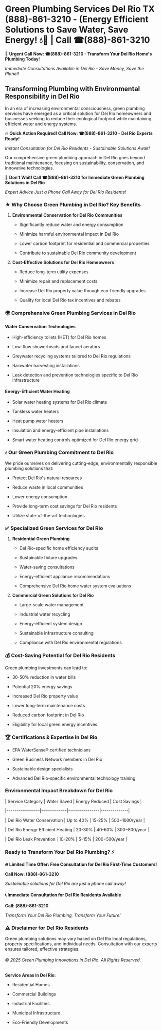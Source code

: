 # Green Plumbing Services Del Rio TX (888)-861-3210 - (Energy Efficient Solutions to Save Water, Save Energy! 💧🌿 | Call ☎(888)-861-3210

🚨 **Urgent Call Now: ☎(888)-861-3210 - Transform Your Del Rio Home's Plumbing Today!**
*Immediate Consultations Available in Del Rio - Save Money, Save the Planet!*

## Transforming Plumbing with Environmental Responsibility in Del Rio

In an era of increasing environmental consciousness, green plumbing services have emerged as a critical solution for Del Rio homeowners and businesses seeking to reduce their ecological footprint while maintaining efficient water and energy systems. 

🔥 **Quick Action Required! Call Now: ☎(888)-861-3210 - Del Rio Experts Ready!**
*Instant Consultation for Del Rio Residents - Sustainable Solutions Await!*

Our comprehensive green plumbing approach in Del Rio goes beyond traditional maintenance, focusing on sustainability, conservation, and innovative technologies.

🚨 **Don't Wait! Call ☎(888)-861-3210 for Immediate Green Plumbing Solutions in Del Rio**
*Expert Advice Just a Phone Call Away for Del Rio Residents!*

### ★ Why Choose Green Plumbing in Del Rio? Key Benefits

1. **Environmental Conservation for Del Rio Communities** 
   - Significantly reduce water and energy consumption
   - Minimize harmful environmental impact in Del Rio
   - Lower carbon footprint for residential and commercial properties
   - Contribute to sustainable Del Rio community development

2. **Cost-Effective Solutions for Del Rio Homeowners** 
   - Reduce long-term utility expenses
   - Minimize repair and replacement costs
   - Increase Del Rio property value through eco-friendly upgrades
   - Qualify for local Del Rio tax incentives and rebates

### 🌍 Comprehensive Green Plumbing Services in Del Rio

#### Water Conservation Technologies
- High-efficiency toilets (HET) for Del Rio homes
- Low-flow showerheads and faucet aerators
- Greywater recycling systems tailored to Del Rio regulations
- Rainwater harvesting installations
- Leak detection and prevention technologies specific to Del Rio infrastructure

#### Energy-Efficient Water Heating
- Solar water heating systems for Del Rio climate
- Tankless water heaters
- Heat pump water heaters
- Insulation and energy-efficient pipe installations
- Smart water heating controls optimized for Del Rio energy grid

### 💧 Our Green Plumbing Commitment to Del Rio

We pride ourselves on delivering cutting-edge, environmentally responsible plumbing solutions that:
- Protect Del Rio's natural resources
- Reduce waste in local communities
- Lower energy consumption
- Provide long-term cost savings for Del Rio residents
- Utilize state-of-the-art technologies

### ✅ Specialized Green Services for Del Rio

1. **Residential Green Plumbing**
   - Del Rio-specific home efficiency audits
   - Sustainable fixture upgrades
   - Water-saving consultations
   - Energy-efficient appliance recommendations
   - Comprehensive Del Rio home water system evaluations

2. **Commercial Green Solutions for Del Rio**
   - Large-scale water management
   - Industrial water recycling
   - Energy-efficient system design
   - Sustainable infrastructure consulting
   - Compliance with Del Rio environmental regulations

### 💰 Cost-Saving Potential for Del Rio Residents

Green plumbing investments can lead to:
- 30-50% reduction in water bills
- Potential 20% energy savings
- Increased Del Rio property value
- Lower long-term maintenance costs
- Reduced carbon footprint in Del Rio
- Eligibility for local green energy incentives

### 🏆 Certifications & Expertise in Del Rio

- EPA WaterSense® certified technicians
- Green Business Network members in Del Rio
- Sustainable design specialists
- Advanced Del Rio-specific environmental technology training

### Environmental Impact Breakdown for Del Rio

| Service Category | Water Saved | Energy Reduced | Cost Savings |
|-----------------|-------------|----------------|--------------|
| Del Rio Water Conservation | Up to 40% | 15-25% | $500-$1000/year |
| Del Rio Energy-Efficient Heating | 20-30% | 40-60% | $300-$800/year |
| Del Rio Leak Prevention | 10-20% | 5-15% | $200-$500/year |

### Ready to Transform Your Del Rio Plumbing? ⚡

**🔥 Limited Time Offer: Free Consultation for Del Rio First-Time Customers!**

**Call Now: (888)-861-3210**
*Sustainable solutions for Del Rio are just a phone call away!*

#### 📞 Immediate Consultation for Del Rio Residents Available

**Call: (888)-861-3210**
*Transform Your Del Rio Plumbing, Transform Your Future!*

### ⚠️ Disclaimer for Del Rio Residents

Green plumbing solutions may vary based on Del Rio local regulations, property specifications, and individual needs. Consultation with our experts ensures tailored, effective strategies.

###### © 2025 Green Plumbing Innovations in Del Rio. All Rights Reserved.

**Service Areas in Del Rio:** 
- Residential Homes
- Commercial Buildings
- Industrial Facilities
- Municipal Infrastructure
- Eco-Friendly Developments